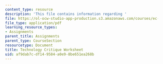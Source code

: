```yaml
---
content_type: resource
description: 'This file contains information regarding '
file: https://ol-ocw-studio-app-production.s3.amazonaws.com/courses/ec-720j-d-lab-ii-design-spring-2010/af9dab7cdf149584a0e98be651ea268b_MITEC_720JS10_hw3.pdf
file_type: application/pdf
learning_resource_types:
- Assignments
parent_title: Assignments
parent_type: CourseSection
resourcetype: Document
title: Technology Critique Worksheet
uid: af9dab7c-df14-9584-a0e9-8be651ea268b
---
```

